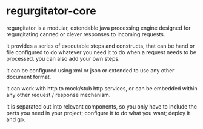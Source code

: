 # regurgitator-core
regurgitator is a modular, extendable java processing engine designed for regurgitating canned or clever responses to incoming requests.

it provides a series of executable steps and constructs, that can be hand or file configured to do whatever you need it to do when a request needs to be processed. you can also add your own steps.

it can be configured using xml or json or extended to use any other document format.

it can work with http to mock/stub http services, or can be embedded within any other request / response mechanism.

it is separated out into relevant components, so you only have to include the parts you need in your project; configure it to do what you want; deploy it and go.

